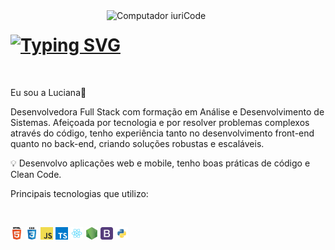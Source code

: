 <img src="https://raw.githubusercontent.com/MicaelliMedeiros/micaellimedeiros/master/image/computer-illustration.png" min-width="3500px" max-width="350px" width="350px" align="right" alt="Computador iuriCode">

<h1> <a href="https://git.io/typing-svg"><img src="https://readme-typing-svg.demolab.com?font=Fira+Code&pause=1000&color=D73CCEBD&random=false&width=435&lines=Ol%C3%A1%2C+pessoal+da+Tech+!+%3D)" alt="Typing SVG" /></a> </h1>

<br>
<p>Eu sou a Luciana👋</p>
  
<p>Desenvolvedora Full Stack com formação em Análise e Desenvolvimento de Sistemas. Afeiçoada por tecnologia e por resolver problemas complexos através do código, tenho experiência tanto no desenvolvimento front-end quanto no back-end, criando soluções robustas e escaláveis.
<br>

💡 Desenvolvo aplicações web e mobile, tenho boas práticas de código e Clean Code.
<br>
<p>Principais tecnologias que utilizo:</p>
<br>

<code><img height="20" src="https://raw.githubusercontent.com/github/explore/80688e429a7d4ef2fca1e82350fe8e3517d3494d/topics/html/html.png"></code>
<code><img height="20" src="https://raw.githubusercontent.com/github/explore/80688e429a7d4ef2fca1e82350fe8e3517d3494d/topics/css/css.png"></code>
<code><img height="20" src="https://raw.githubusercontent.com/github/explore/80688e429a7d4ef2fca1e82350fe8e3517d3494d/topics/javascript/javascript.png"></code>
<code><img height="20" src="https://raw.githubusercontent.com/github/explore/80688e429a7d4ef2fca1e82350fe8e3517d3494d/topics/typescript/typescript.png"></code>
<code><img height="20" src="https://raw.githubusercontent.com/github/explore/80688e429a7d4ef2fca1e82350fe8e3517d3494d/topics/react/react.png"></code>
<code><img height="20" src="https://raw.githubusercontent.com/github/explore/80688e429a7d4ef2fca1e82350fe8e3517d3494d/topics/nodejs/nodejs.png"></code> 
<code><img height="20" src="https://raw.githubusercontent.com/github/explore/80688e429a7d4ef2fca1e82350fe8e3517d3494d/topics/bootstrap/bootstrap.png"></code> 
<code><img height="20" src="https://raw.githubusercontent.com/github/explore/80688e429a7d4ef2fca1e82350fe8e3517d3494d/topics/python/python.png"></code> 





